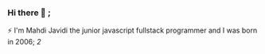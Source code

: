### Hi there 👋 ;
<link rel="stylesheet" href="https://cdn.jsdelivr.net/gh/devicons/devicon@v2.15.1/devicon.min.css">

⚡ I'm Mahdi Javidi the junior javascript fullstack programmer and I was born in 2006;
<i class="devicon-react-original-wordmark colored">2</i>

<!--
**mahdijz5/mahdijz5** is a ✨ _special_ ✨ repository because its `README.md` (this file) appears on your GitHub profile.

Here are some ideas to get you started:

- 🔭 I’m currently working on ...
- 🌱 I’m currently learning ...
- 👯 I’m looking to collaborate on ...
- 🤔 I’m looking for help with ...
- 💬 Ask me about ...
- 📫 How to reach me: ...
- 😄 Pronouns: ...
- ⚡ Fun fact: ...
-->
